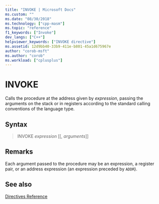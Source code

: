 ```yaml
---
title: "INVOKE | Microsoft Docs"
ms.custom: ""
ms.date: "08/30/2018"
ms.technology: ["cpp-masm"]
ms.topic: "reference"
f1_keywords: ["Invoke"]
dev_langs: ["C++"]
helpviewer_keywords: ["INVOKE directive"]
ms.assetid: 12d9bb40-33b9-411e-b801-45a1d675967e
author: "corob-msft"
ms.author: "corob"
ms.workload: ["cplusplus"]
---
```

# INVOKE

Calls the procedure at the address given by *expression*, passing the arguments on the stack or in registers according to the standard calling conventions of the language type.

## Syntax

> INVOKE *expression* [[, *arguments*]]

## Remarks

Each argument passed to the procedure may be an expression, a register pair, or an address expression (an expression preceded by `ADDR`).

## See also

[Directives Reference](../../assembler/masm/directives-reference.md)<br/>